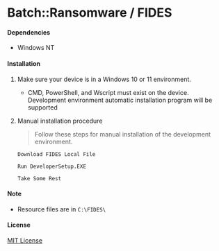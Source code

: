 # Batch::Ransomware / FIDES
#### Dependencies

* Windows NT

#### Installation

1. Make sure your device is in a Windows 10 or 11 environment.
    - CMD, PowerShell, and Wscript must exist on the device.
      Development environment automatic installation program will be supported

2. Manual installation procedure
   > Follow these steps for manual installation of the development environment.
      ```
      Download FIDES Local File
      ```
      ```
      Run DeveloperSetup.EXE
      ```
      ```
      Take Some Rest
      ```

#### Note

* Resource files are in `C:\FIDES\`

#### License

[MIT License](LICENSE.md)
